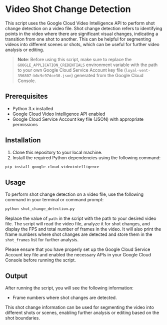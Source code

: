 # Video Shot Change Detection

This script uses the Google Cloud Video Intelligence API to perform shot change detection on a video file. Shot change detection refers to identifying points in the video where there are significant visual changes, indicating a transition from one shot to another. This can be helpful for segmenting videos into different scenes or shots, which can be useful for further video analysis or editing.

> **Note**: Before using this script, make sure to replace the `GOOGLE_APPLICATION_CREDENTIALS` environment variable with the path to your own Google Cloud Service Account key file (`loyal-vent-356807-b0c9c97dce30.json`) generated from the Google Cloud Console.

## Prerequisites

- Python 3.x installed
- Google Cloud Video Intelligence API enabled
- Google Cloud Service Account key file (JSON) with appropriate permissions

## Installation

1. Clone this repository to your local machine.
2. Install the required Python dependencies using the following command:

```bash
pip install google-cloud-videointelligence
```

## Usage

To perform shot change detection on a video file, use the following command in your terminal or command prompt:

```bash
python shot_change_detection.py
```

Replace the value of `path` in the script with the path to your desired video file. The script will read the video file, analyze it for shot changes, and display the FPS and total number of frames in the video. It will also print the frame numbers where shot changes are detected and store them in the `shot_frames` list for further analysis.

Please ensure that you have properly set up the Google Cloud Service Account key file and enabled the necessary APIs in your Google Cloud Console before running the script.

## Output

After running the script, you will see the following information:
- Frame numbers where shot changes are detected.

This shot change information can be used for segmenting the video into different shots or scenes, enabling further analysis or editing based on the shot boundaries.